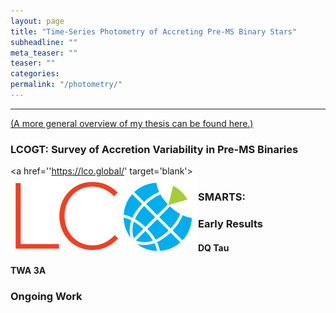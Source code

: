 ```yaml
---
layout: page
title: "Time-Series Photometry of Accreting Pre-MS Binary Stars"
subheadline: ""
meta_teaser: ""
teaser: ""
categories:
permalink: "/photometry/"
---
```

<hr>

<a href='https://tofflemire.github.io/research/'>(A more general overview of my thesis can be found here.)</a>

### LCOGT: Survey of Accretion Variability in Pre-MS Binaries
<a href=''https://lco.global/' target='blank'>
  <img src="/local_files/LCO-logo-web.jpg" width="300" ALIGN="left"/>
</a>

### SMARTS: 

### Early Results

#### DQ Tau

#### TWA 3A

### Ongoing Work

